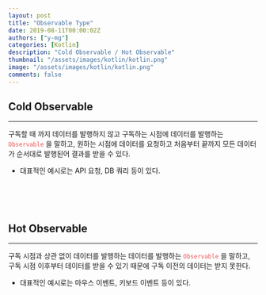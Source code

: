 ```yaml
---
layout: post
title: "Observable Type"
date: 2019-08-11T00:00:02Z
authors: ["y-mg"]
categories: [Kotlin]
description: "Cold Observable / Hot Observable"
thumbnail: "/assets/images/kotlin/kotlin.png"
image: "/assets/images/kotlin/kotlin.png"
comments: false
---
```


## Cold Observable
***
구독할 때 까지 데이터를 발행하지 않고 구독하는 시점에 데이터를 발행하는 <code style="color: #eb5657;">Observable</code> 을 말하고, 원하는 시점에 데이터를 요청하고 처음부터 끝까지 모든 데이터가 순서대로 발행된어 결과를 받을 수 있다.
- 대표적인 예시로는 API 요청, DB 쿼리 등이 있다.
<br/>
<br/>
<br/>



## Hot Observable
***
구독 시점과 상관 없이 데이터를 발행하는 데이터를 발행하는 <code style="color: #eb5657;">Observable</code> 을 말하고, 구독 시점 이후부터 데이터를 받을 수 있기 때문에 구독 이전의 데이터는 받지 못한다.
- 대표적인 예시로는 마우스 이벤트, 키보드 이벤트 등이 있다.